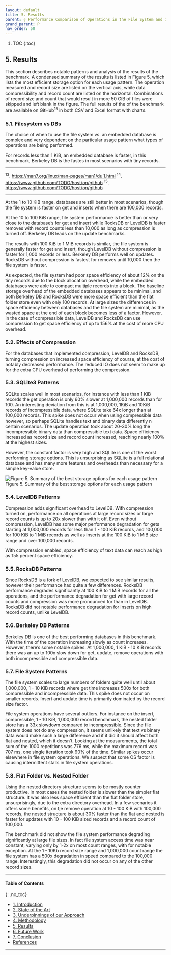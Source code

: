 ```yaml
---
layout: default
title: 5. Results 
parent: § Performance Comparison of Operations in the File System and in Embedded Key-Value Databases
grand_parent: P 
nav_order: 50 
---
```

<style>
.dont-break-out {
  /* These are technically the same, but use both */
  overflow-wrap: break-word;
  word-wrap: break-word;

     -ms-word-break: break-all;
  /* This is the dangerous one in WebKit, as it breaks things wherever */
  word-break: break-all;
  /* Instead use this non-standard one: */
  word-break: break-word;
}

.youtube-container {
    position: relative;
    width: 100%;
    height: 0;
    padding-bottom: 56.25%;
}
.youtube-video {
    position: absolute;
    top: 0;
    left: 0;
    width: 100%;
    height: 100%;
}

</style>

<div class="dont-break-out" markdown="1">

1. TOC
{:toc}

## 5. Results
This section describes notable patterns and analysis of the results of the benchmark. A condensed summary of the results is listed in Figure 5, which lists the most efficient storage option for each usage pattern. The operation measured and record size are listed on the vertical axis, while data compressibility and record count are listed on the horizontal. Combinations of record size and count that would result in more 50 GiB of files were skipped and left blank in the figure. The full results of the of the benchmark are available on GitHub<sup>15</sup> in both CSV and Excel format with charts.

### 5.1. Filesystem vs DBs
The choice of when to use the file system vs. an embedded database is complex and very dependent on the particular usage pattern what types of operations are being performed.

For records less than 1 KiB, an embedded database is faster, in this benchmark, Berkeley DB is the fastes in most scenarios with tiny records.

***
<sup>13</sup>. https://man7.org/linux/man-pages/man1/du.1.html
<sup>14</sup>. https://www.github.com/TODO/host/on/github
<sup>15</sup>. https://www.github.com/TODO/host/on/github
***

At the 1 to 10 KiB range, databases are still better in most scenarios, though the file system is faster on get and inserts when there are 100,000 records.

At the 10 to 100 KiB range, file system performance is better than or very close to the database’s for get and insert while RocksDB or LevelDB is faster removes with record counts less than 10,000 as long as compression is turned off. Berkeley DB leads on the update benchmarks.

The results with 100 KiB to 1 MiB records is similar, the file system is generally faster for get and insert, though LevelDB without compression is faster for 1,000 records or less. Berkeley DB performs well on updates. RocksDB without compression is fastest for removes until 10,000 then the file system is faster.

As expected, the file system had poor space efficiency of about 12% on the tiny records due to the block allocation overhead, while the embedded databases were able to compact multiple records into a block. The baseline storage overhead of the embedded databases appears to be minimal, and both Berkeley DB and RocksDB were more space efficient than the flat folder store even with only 100 records. At large sizes the differences in space efficiency between databases and the file system are minimal, as the wasted space at the end of each block becomes less of a factor. However, in the case of compressible data, LevelDB and RocksDB can use compression to get space efficiency of up to 156% at the cost of more CPU overhead.

### 5.2. Effects of Compression
For the databases that implemented compression, LevelDB and RocksDB, turning compression on increased space efficiency of course, at the cost of notably decreased performance. The reduced IO does not seem to make up for the extra CPU overhead of performing the compression.

### 5.3. SQLite3 Patterns
SQLite scales well in most scenarios, for instance with less than 1 KiB records the get operation is only 60% slower at 1,000,000 records than for 100. An interesting deviation from this is at 1,000,000, 1KiB and 10KiB records of incompressible data, where SQLite take 64x longer than at 100,000 records. This spike does not occur when using compressible data however, so perhaps SQLite handles text and binary data differently n certain scenarios. The update operation took about 20-30% long the incompressible binary data than compressible text data. Space efficiency increased as record size and record count increased, reaching nearly 100% at the highest sizes.

However, the constant factor is very high and SQLite is one of the worst performing storage options. This is unsurprising as SQLite is a full relational database and has many more features and overheads than necessary for a simple key-value store.

![Figure 5. Summary of the best storage options for each usage pattern](https://statics.bsafes.com/images/papers/Performance-Comparison-of-Operations-in-the-File-System-and-in-Embedded-Key-Value-Databases-fig-5.png)
Figure 5. Summary of the best storage options for each usage pattern

### 5.4. LevelDB Patterns
Compression adds significant overhead to LevelDB. With compression turned on, performance on all operations at large record sizes or large record counts is up to 20x slower than with it off. Even without compression, LevelDB has some major performance degradation for gets starting at 1,000,000 records for less than 1 - 100 KiB records, and 100,000 for 100 KiB to 1 MiB records as well as inserts at the 100 KiB to 1 MiB size range and over 100,000 records.

With compression enabled, space efficiency of text data can reach as high as 155 percent space efficiency.

### 5.5. RocksDB Patterns
Since RocksDB is a fork of LevelDB, we expected to see similar results, however their performance had quite a few differences. RocksDB performance degrades significantly at 100 KiB to 1 MiB records for all the operations, and the performance degradation for get with large record counts and compression was more pronounced for than in LevelDB. RocksDB did not notable performance degradation for inserts on high record counts, unlike LevelDB.

### 5.6. Berkeley DB Patterns
Berkeley DB is one of the best performing databases in this benchmark. With the time of the operation increasing slowly as count increases. However, there’s some notable spikes. At 1,000,000, 1 KiB - 10 KiB records there was an up to 100x slow down for get, update, remove operations with both incompressible and compressible data.

### 5.7. File System Patterns
The file system scales to large numbers of folders quite well until about 1,000,000, 1 - 10 KiB records where get time increases 500x for both compressible and incompressible data. This spike does not occur on smaller records. Insert and update time is primarily dominated by the record size factor.

File system operations have several outliers. For instance on the insert, compressible, 1 - 10 KiB, 1,000,000 record benchmark, the nested folder store has a 33x slowdown compared to incompressible. Since the file system does not do any compression, it seems unlikely that text vs binary data would make such a large difference and if it did it should affect both flat and nested, which it doesn’t. Looking at the measurements, the total sum of the 1000 repetitions was 776 ms, while the maximum record was 707 ms, one single iteration took 90% of the time. Similar spikes occur elsewhere in file system operations. We suspect that some OS factor is causing intermittent stalls in file system operations.

### 5.8. Flat Folder vs. Nested Folder
Using the nested directory structure seems to be mostly counter productive. In most cases the nested folder is slower than the simpler flat structure. It was also less space efficient than the flat folder store, unsurprisingly, due to the extra directory overhead. In a few scenarios it offers some benefits, on tje remove operation at 10 - 100 KiB with 100,000 records, the nested structure is about 30% faster than the flat and nested is faster for updates with 10 - 100 KiB sized records and a record count of 100,000.

The benchmark did not show the file system performance degrading significantly at large file sizes. In fact file system access time was near constant, varying only by 1-2x on most count ranges, with for notable exception. At the 1 - 10Kb record size range and 1,000,000 count range the file system has a 500x degradation in speed compared to the 100,000 range. Interestingly, this degradation did not occur on any of the other record sizes.

***

#### Table of Contents
{: .no_toc}

<ul><li> <a href="/docs/P/Performance-Comparison-of-Operations-in-the-File-System-and-in-Embedded-Key-Value-Databases-1/">
1. Introduction</a></li><li> <a href="/docs/P/Performance-Comparison-of-Operations-in-the-File-System-and-in-Embedded-Key-Value-Databases-2/">
2. State of the Art</a></li><li> <a href="/docs/P/Performance-Comparison-of-Operations-in-the-File-System-and-in-Embedded-Key-Value-Databases-3/">
3. Underpinnings of our Approach</a></li><li> <a href="/docs/P/Performance-Comparison-of-Operations-in-the-File-System-and-in-Embedded-Key-Value-Databases-4/">
4. Methodology</a></li><li> <a href="/docs/P/Performance-Comparison-of-Operations-in-the-File-System-and-in-Embedded-Key-Value-Databases-5/">
5. Results</a></li><li> <a href="/docs/P/Performance-Comparison-of-Operations-in-the-File-System-and-in-Embedded-Key-Value-Databases-6/">
6. Future Work</a></li><li> <a href="/docs/P/Performance-Comparison-of-Operations-in-the-File-System-and-in-Embedded-Key-Value-Databases-7/">
7. Conclusion</a></li><li> <a href="/docs/P/Performance-Comparison-of-Operations-in-the-File-System-and-in-Embedded-Key-Value-Databases-8/">
References</a></li></ul>

***

</div>
